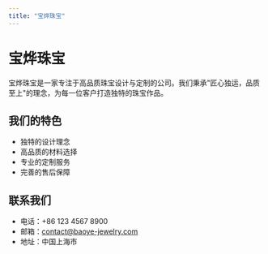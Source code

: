 ```yaml
---
title: "宝烨珠宝"
---
```


# 宝烨珠宝

宝烨珠宝是一家专注于高品质珠宝设计与定制的公司。我们秉承"匠心独运，品质至上"的理念，为每一位客户打造独特的珠宝作品。

## 我们的特色

- 独特的设计理念
- 高品质的材料选择
- 专业的定制服务
- 完善的售后保障

## 联系我们

- 电话：+86 123 4567 8900
- 邮箱：contact@baoye-jewelry.com
- 地址：中国上海市 